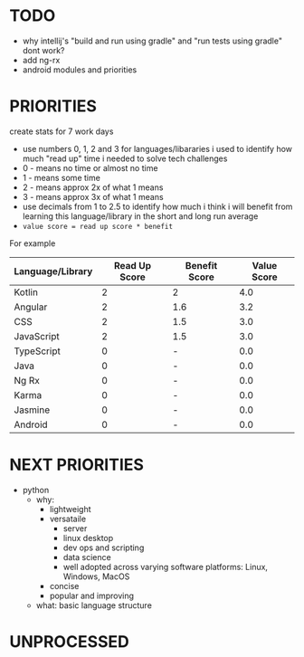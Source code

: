 # TODO
* why intellij's "build and run using gradle" and "run tests using gradle" dont work?
* add ng-rx
* android modules and priorities

# PRIORITIES
create stats for 7 work days
* use numbers 0, 1, 2 and 3 for languages/libararies i used to identify how much "read up" time i needed to solve tech challenges
* 0 - means no time or almost no time
* 1 - means some time
* 2 - means approx 2x of what 1 means
* 3 - means approx 3x of what 1 means
* use decimals from 1 to 2.5 to identify how much i think i will benefit from learning this language/library in the short and long run average
* ``value score = read up score * benefit``

For example

| Language/Library | Read Up Score | Benefit Score | Value Score
| -- | -- | -- | -- 
| Kotlin | 2 | 2 | 4.0
| Angular | 2 | 1.6 | 3.2
| CSS | 2 | 1.5 | 3.0
| JavaScript | 2 | 1.5 | 3.0
| TypeScript | 0 | - | 0.0
| Java | 0 | - | 0.0
| Ng Rx | 0 | - | 0.0
| Karma | 0 | - | 0.0
| Jasmine | 0 | - | 0.0
| Android | 0 | - | 0.0
  
# NEXT PRIORITIES
* python
  * why:
    * lightweight
    * versataile
      * server
      * linux desktop
      * dev ops and scripting
      * data science
      * well adopted across varying software platforms: Linux, Windows, MacOS
    * concise
    * popular and improving
  * what: basic language structure

# UNPROCESSED
